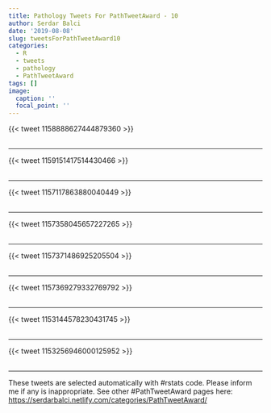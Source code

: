 ```yaml
---
title: Pathology Tweets For PathTweetAward - 10
author: Serdar Balci
date: '2019-08-08'
slug: tweetsForPathTweetAward10
categories:
  - R
  - tweets
  - pathology
  - PathTweetAward
tags: []
image:
  caption: ''
  focal_point: ''
---
```



{{< tweet 1158888627444879360 >}}
<br>
<br>
<hr>
{{< tweet 1159151417514430466 >}}
<br>
<br>
<hr>
{{< tweet 1157117863880040449 >}}
<br>
<br>
<hr>
{{< tweet 1157358045657227265 >}}
<br>
<br>
<hr>
{{< tweet 1157371486925205504 >}}
<br>
<br>
<hr>
{{< tweet 1157369279332769792 >}}
<br>
<br>
<hr>
{{< tweet 1153144578230431745 >}}
<br>
<br>
<hr>
{{< tweet 1153256946000125952 >}}
<br>
<br>
<hr>


These tweets are selected automatically with #rstats code. Please inform me if any is inappropriate.
See other #PathTweetAward pages here: https://serdarbalci.netlify.com/categories/PathTweetAward/
